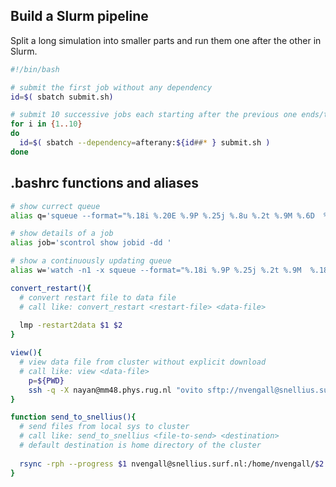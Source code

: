 ## Build a Slurm pipeline

Split a long simulation into smaller parts and run them one after the other in Slurm.

```bash
#!/bin/bash

# submit the first job without any dependency
id=$( sbatch submit.sh)

# submit 10 successive jobs each starting after the previous one ends/timeouts.
for i in {1..10}
do
  id=$( sbatch --dependency=afterany:${id##* } submit.sh )
done
```


## .bashrc functions and aliases
```bash
# show currect queue
alias q='squeue --format="%.18i %.20E %.9P %.25j %.8u %.2t %.9M %.6D  %R"  -u <username>'

# show details of a job
alias job='scontrol show jobid -dd '

# show a continuously updating queue
alias w='watch -n1 -x squeue --format="%.18i %.9P %.25j %.2t %.9M  %.18R %.20e %.70Z" -u <username>'
```
```bash
convert_restart(){
  # convert restart file to data file
  # call like: convert_restart <restart-file> <data-file>
  
  lmp -restart2data $1 $2
}
```

```bash
view(){
  # view data file from cluster without explicit download
  # call like: view <data-file>
    p=${PWD}
    ssh -q -X nayan@mm48.phys.rug.nl "ovito sftp://nvengall@snellius.surf.nl${p}/$1"
}
```

```bash
function send_to_snellius(){
  # send files from local sys to cluster
  # call like: send_to_snellius <file-to-send> <destination>
  # default destination is home directory of the cluster
  
  rsync -rph --progress $1 nvengall@snellius.surf.nl:/home/nvengall/$2
}

```
